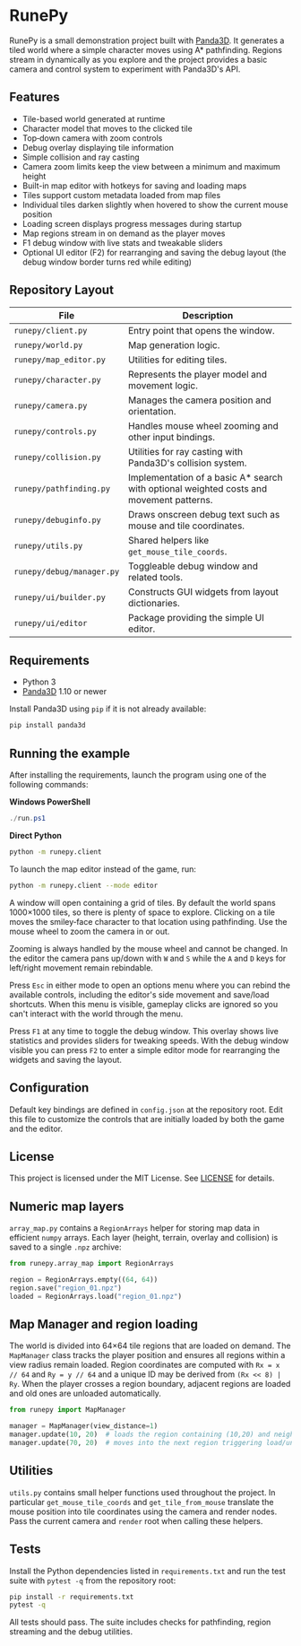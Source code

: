 # RunePy

RunePy is a small demonstration project built with [Panda3D](https://www.panda3d.org/). It generates a tiled world where a simple character moves using A* pathfinding. Regions stream in dynamically as you explore and the project provides a basic camera and control system to experiment with Panda3D's API.

## Features

- Tile-based world generated at runtime
- Character model that moves to the clicked tile
- Top‑down camera with zoom controls
- Debug overlay displaying tile information
- Simple collision and ray casting
- Camera zoom limits keep the view between a minimum and maximum height
- Built-in map editor with hotkeys for saving and loading maps
- Tiles support custom metadata loaded from map files
- Individual tiles darken slightly when hovered to show the current mouse position
- Loading screen displays progress messages during startup
- Map regions stream in on demand as the player moves
- F1 debug window with live stats and tweakable sliders
- Optional UI editor (F2) for rearranging and saving the debug layout
  (the debug window border turns red while editing)

## Repository Layout

| File | Description |
|------|-------------|
| `runepy/client.py` | Entry point that opens the window. |
| `runepy/world.py` | Map generation logic. |
| `runepy/map_editor.py` | Utilities for editing tiles. |
| `runepy/character.py` | Represents the player model and movement logic. |
| `runepy/camera.py` | Manages the camera position and orientation. |
| `runepy/controls.py` | Handles mouse wheel zooming and other input bindings. |
| `runepy/collision.py` | Utilities for ray casting with Panda3D's collision system. |
| `runepy/pathfinding.py` | Implementation of a basic A* search with optional weighted costs and movement patterns. |
| `runepy/debuginfo.py` | Draws onscreen debug text such as mouse and tile coordinates. |
| `runepy/utils.py` | Shared helpers like `get_mouse_tile_coords`. |
| `runepy/debug/manager.py` | Toggleable debug window and related tools. |
| `runepy/ui/builder.py` | Constructs GUI widgets from layout dictionaries. |
| `runepy/ui/editor` | Package providing the simple UI editor. |

## Requirements

- Python 3
- [Panda3D](https://www.panda3d.org/) 1.10 or newer

Install Panda3D using `pip` if it is not already available:

```bash
pip install panda3d
```

## Running the example

After installing the requirements, launch the program using one of the following commands:

**Windows PowerShell**
```powershell
./run.ps1
```

**Direct Python**
```bash
python -m runepy.client
```

To launch the map editor instead of the game, run:

```bash
python -m runepy.client --mode editor
```

A window will open containing a grid of tiles. By default the world spans 1000×1000 tiles, so there is plenty of space to explore. Clicking on a tile moves the smiley‑face character to that location using pathfinding. Use the mouse wheel to zoom the camera in or out.

Zooming is always handled by the mouse wheel and cannot be changed. In the editor the camera pans up/down with ``W`` and ``S`` while the ``A`` and ``D`` keys for left/right movement remain rebindable.

Press ``Esc`` in either mode to open an options menu where you can rebind the available controls, including the editor's side movement and save/load shortcuts. When this menu is visible, gameplay clicks are ignored so you can't interact with the world through the menu.

Press ``F1`` at any time to toggle the debug window. This overlay shows live
statistics and provides sliders for tweaking speeds. With the debug window
visible you can press ``F2`` to enter a simple editor mode for rearranging the
widgets and saving the layout.

## Configuration

Default key bindings are defined in ``config.json`` at the repository root. Edit this file to customize the controls that are initially loaded by both the game and the editor.

## License

This project is licensed under the MIT License. See [LICENSE](LICENSE) for details.

## Numeric map layers

`array_map.py` contains a `RegionArrays` helper for storing map data in
efficient `numpy` arrays. Each layer (height, terrain, overlay and collision)
is saved to a single `.npz` archive:

```python
from runepy.array_map import RegionArrays

region = RegionArrays.empty((64, 64))
region.save("region_01.npz")
loaded = RegionArrays.load("region_01.npz")
```

## Map Manager and region loading

The world is divided into 64×64 tile regions that are loaded on demand. The
``MapManager`` class tracks the player position and ensures all regions within a
view radius remain loaded. Region coordinates are computed with ``Rx = x //
64`` and ``Ry = y // 64`` and a unique ID may be derived from ``(Rx << 8) | Ry``.
When the player crosses a region boundary, adjacent regions are loaded and old
ones are unloaded automatically.

```python
from runepy import MapManager

manager = MapManager(view_distance=1)
manager.update(10, 20)  # loads the region containing (10,20) and neighbors
manager.update(70, 20)  # moves into the next region triggering load/unload
```



## Utilities

`utils.py` contains small helper functions used throughout the project. In particular
`get_mouse_tile_coords` and `get_tile_from_mouse` translate the mouse position into
tile coordinates using the camera and render nodes. Pass the current camera and
`render` root when calling these helpers.

## Tests

Install the Python dependencies listed in `requirements.txt` and run the
test suite with `pytest -q` from the repository root:

```bash
pip install -r requirements.txt
pytest -q
```

All tests should pass. The suite includes checks for pathfinding, region
streaming and the debug utilities.
